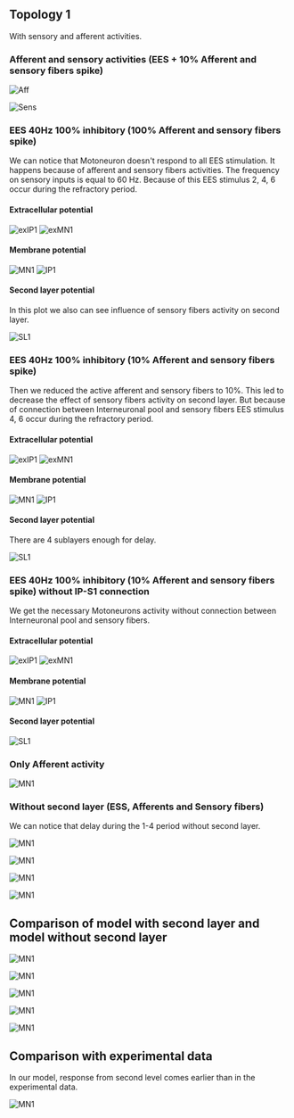 ## Topology 1

With sensory and afferent activities.

### Afferent and sensory activities (EES + 10% Afferent and sensory fibers spike)

![Aff](https://github.com/research-team/memristive-spinal-cord/blob/master/reflex_arc/neuron/second_layer/res/membAff_40hz_v3.png)

![Sens](https://github.com/research-team/memristive-spinal-cord/blob/master/reflex_arc/neuron/second_layer/res/membS1_40hz_v3.png)

### EES 40Hz 100% inhibitory (100% Afferent and sensory fibers spike)

We can notice that Motoneuron doesn't respond to all EES stimulation. It happens because of afferent and sensory fibers activities. The frequency on sensory inputs is equal to 60 Hz. Because of this EES stimulus 2, 4, 6 occur during the refractory period.

#### Extracellular potential

![exIP1](https://github.com/research-team/memristive-spinal-cord/blob/master/reflex_arc/neuron/second_layer/res/extraIP40Hz.png)
![exMN1](https://github.com/research-team/memristive-spinal-cord/blob/master/reflex_arc/neuron/second_layer/res/extraMN40Hz.png)

#### Membrane potential

![MN1](https://github.com/research-team/memristive-spinal-cord/blob/master/reflex_arc/neuron/second_layer/res/membMN40Hz.png)
![IP1](https://github.com/research-team/memristive-spinal-cord/blob/master/reflex_arc/neuron/second_layer/res/membIP40Hz.png)

#### Second layer potential

In this plot we also can see influence of sensory fibers activity on second layer.

![SL1](https://github.com/research-team/memristive-spinal-cord/blob/master/reflex_arc/neuron/second_layer/res/membSL40Hz.png)

### EES 40Hz 100% inhibitory (10% Afferent and sensory fibers spike)

Then we reduced the active afferent and sensory fibers to 10%. This led to decrease the effect of sensory fibers activity on second layer. But because of connection between Interneuronal pool and sensory fibers EES stimulus 4, 6 occur during the refractory period. 

#### Extracellular potential

![exIP1](https://github.com/research-team/memristive-spinal-cord/blob/master/reflex_arc/neuron/second_layer/res/extraIP_40hz_v2.png)
![exMN1](https://github.com/research-team/memristive-spinal-cord/blob/master/reflex_arc/neuron/second_layer/res/extraMN_40hz_v2.png)

#### Membrane potential

![MN1](https://github.com/research-team/memristive-spinal-cord/blob/master/reflex_arc/neuron/second_layer/res/membMN_40hz_v2.png)
![IP1](https://github.com/research-team/memristive-spinal-cord/blob/master/reflex_arc/neuron/second_layer/res/membIP_40hz_v2.png)

#### Second layer potential

There are 4 sublayers enough for delay.

![SL1](https://github.com/research-team/memristive-spinal-cord/blob/master/reflex_arc/neuron/second_layer/res/membSL40Hz_v2.png)

### EES 40Hz 100% inhibitory (10% Afferent and sensory fibers spike) without IP-S1 connection

We get the necessary Motoneurons activity without connection between Interneuronal pool and sensory fibers.

#### Extracellular potential

![exIP1](https://github.com/research-team/memristive-spinal-cord/blob/master/reflex_arc/neuron/second_layer/res/extraIP_40hz_v3.png)
![exMN1](https://github.com/research-team/memristive-spinal-cord/blob/master/reflex_arc/neuron/second_layer/res/extraMN_40hz_v3.png)

#### Membrane potential

![MN1](https://github.com/research-team/memristive-spinal-cord/blob/master/reflex_arc/neuron/second_layer/res/membMN_40hz_v3.png)
![IP1](https://github.com/research-team/memristive-spinal-cord/blob/master/reflex_arc/neuron/second_layer/res/membIP_40hz_v3.png)

#### Second layer potential

![SL1](https://github.com/research-team/memristive-spinal-cord/blob/master/reflex_arc/neuron/second_layer/res/membSL40Hz_v3.png)

### Only Afferent activity

![MN1](https://github.com/research-team/memristive-spinal-cord/blob/master/reflex_arc/neuron/second_layer/res/membMN_Aff.png)

### Without second layer (ESS, Afferents and Sensory fibers)

We can notice that delay during the 1-4 period without second layer.

![MN1](https://github.com/research-team/memristive-spinal-cord/blob/master/reflex_arc/neuron/second_layer/res/membMN_40hz_v4.png)

![MN1](https://github.com/research-team/memristive-spinal-cord/blob/master/reflex_arc/neuron/second_layer/res/extraMN_40hz_v4.png)

![MN1](https://github.com/research-team/memristive-spinal-cord/blob/master/reflex_arc/neuron/second_layer/res/SL_Memb.png)

![MN1](https://github.com/research-team/memristive-spinal-cord/blob/master/reflex_arc/neuron/second_layer/res/WithoutSL.png)

## Сomparison of model with second layer and model without second layer

![MN1](https://github.com/research-team/memristive-spinal-cord/blob/master/reflex_arc/neuron/second_layer/res/SL_MembCompare1.png)

![MN1](https://github.com/research-team/memristive-spinal-cord/blob/master/reflex_arc/neuron/second_layer/res/SL_MembCompare.png)

![MN1](https://github.com/research-team/memristive-spinal-cord/blob/master/reflex_arc/neuron/second_layer/res/membCompare.png)

![MN1](https://github.com/research-team/memristive-spinal-cord/blob/master/reflex_arc/neuron/second_layer/res/SL_Compare.png)

![MN1](https://github.com/research-team/memristive-spinal-cord/blob/master/reflex_arc/neuron/second_layer/res/extraCompare.png)

## Сomparison with experimental data

In our model, response from second level comes earlier than in the experimental data.

![MN1](https://github.com/research-team/memristive-spinal-cord/blob/master/reflex_arc/neuron/second_layer/res/extraCompare_copy.png)
 
